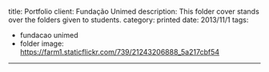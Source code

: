 title: Portfolio
client: Fundação Unimed
description: This folder cover stands over the folders given to students.
category: printed
date: 2013/11/1
tags: 
- fundacao unimed
- folder 
image: https://farm1.staticflickr.com/739/21243206888_5a217cbf54
---
